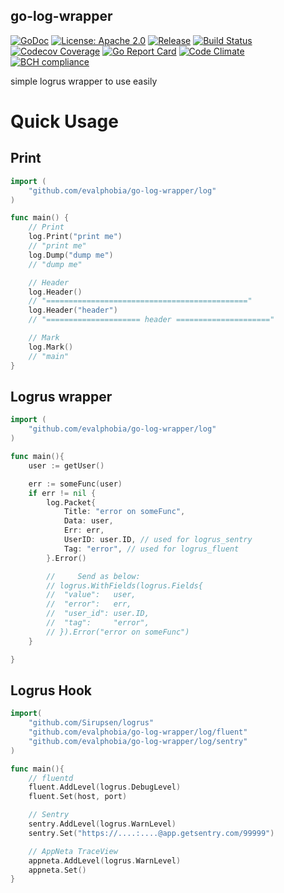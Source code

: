 go-log-wrapper
----

[![GoDoc][1]][2] [![License: Apache 2.0][23]][24] [![Release][5]][6] [![Build Status][7]][8] [![Codecov Coverage][11]][12] [![Go Report Card][13]][14] [![Code Climate][19]][20] [![BCH compliance][21]][22]

[1]: https://godoc.org/github.com/evalphobia/go-log-wrapper?status.svg
[2]: https://godoc.org/github.com/evalphobia/go-log-wrapper
[3]: https://img.shields.io/badge/License-MIT-blue.svg
[4]: LICENSE.md
[5]: https://img.shields.io/github/release/evalphobia/go-log-wrapper.svg
[6]: https://github.com/evalphobia/go-log-wrapper/releases/latest
[7]: https://travis-ci.org/evalphobia/go-log-wrapper.svg?branch=master
[8]: https://travis-ci.org/evalphobia/go-log-wrapper
[9]: https://coveralls.io/repos/evalphobia/go-log-wrapper/badge.svg?branch=master&service=github
[10]: https://coveralls.io/github/evalphobia/go-log-wrapper?branch=master
[11]: https://codecov.io/github/evalphobia/go-log-wrapper/coverage.svg?branch=master
[12]: https://codecov.io/github/evalphobia/go-log-wrapper?branch=master
[13]: https://goreportcard.com/badge/github.com/evalphobia/go-log-wrapper
[14]: https://goreportcard.com/report/github.com/evalphobia/go-log-wrapper
[15]: https://img.shields.io/github/downloads/evalphobia/go-log-wrapper/total.svg?maxAge=1800
[16]: https://github.com/evalphobia/go-log-wrapper/releases
[17]: https://img.shields.io/github/stars/evalphobia/go-log-wrapper.svg
[18]: https://github.com/evalphobia/go-log-wrapper/stargazers
[19]: https://codeclimate.com/github/evalphobia/go-log-wrapper/badges/gpa.svg
[20]: https://codeclimate.com/github/evalphobia/go-log-wrapper
[21]: https://bettercodehub.com/edge/badge/evalphobia/go-log-wrapper?branch=master
[22]: https://bettercodehub.com/
[23]: https://img.shields.io/badge/License-Apache%202.0-blue.svg
[24]: LICENSE.md


simple logrus wrapper to use easily

# Quick Usage

## Print

```go
import (
	"github.com/evalphobia/go-log-wrapper/log"
)

func main() {
	// Print
	log.Print("print me")
	// "print me"
	log.Dump("dump me")
	// "dump me"

	// Header
	log.Header()
	// "============================================="
	log.Header("header")
	// "===================== header ====================="

	// Mark
	log.Mark()
	// "main"
}
```


## Logrus wrapper

```go
import (
	"github.com/evalphobia/go-log-wrapper/log"
)

func main(){
	user := getUser()

	err := someFunc(user)
	if err != nil {
		log.Packet{
			Title: "error on someFunc",
			Data: user,
			Err: err,
			UserID: user.ID, // used for logrus_sentry
			Tag: "error", // used for logrus_fluent
		}.Error()

		//     Send as below:
		// logrus.WithFields(logrus.Fields{
		// 	"value":   user,
		// 	"error":   err,
		// 	"user_id": user.ID,
		// 	"tag":     "error",
		// }).Error("error on someFunc")
	}

}
```

## Logrus Hook

```go
import(
	"github.com/Sirupsen/logrus"
	"github.com/evalphobia/go-log-wrapper/log/fluent"
	"github.com/evalphobia/go-log-wrapper/log/sentry"
)

func main(){
	// fluentd
	fluent.AddLevel(logrus.DebugLevel)
	fluent.Set(host, port)

	// Sentry
	sentry.AddLevel(logrus.WarnLevel)
	sentry.Set("https://....:....@app.getsentry.com/99999")

	// AppNeta TraceView
	appneta.AddLevel(logrus.WarnLevel)
	appneta.Set()
}
```
